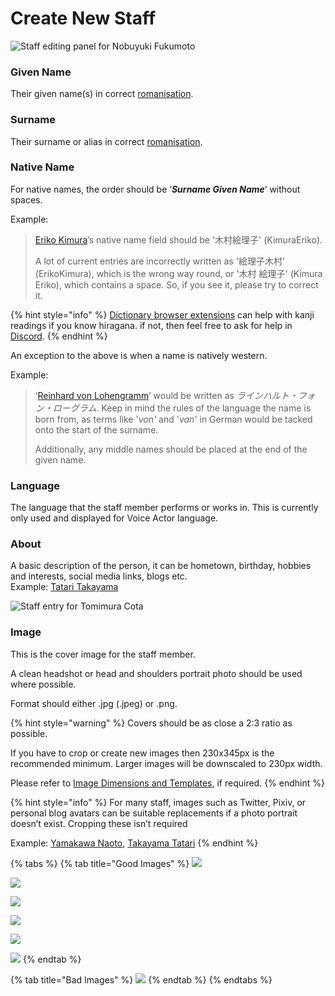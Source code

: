 # Create New Staff

![Staff editing panel for Nobuyuki Fukumoto](../../.gitbook/assets/staff_editor.png)

### Given Name

Their given name\(s\) in correct [romanisation](../../media-specification/romanisation.md).

### Surname

Their surname or alias in correct [romanisation](../../media-specification/romanisation.md).

### Native Name

For native names, the order should be ‘_**Surname Given Name**_’ without spaces.

Example: 

> [Eriko Kimura](https://anilist.co/staff/105138/Eriko-Kimura)’s native name field should be '木村絵理子' \(KimuraEriko\).
>
> A lot of current entries are incorrectly written as '絵理子木村' \(ErikoKimura\), which is the wrong way round, or '木村 絵理子' \(Kimura Eriko\), which contains a space. So, if you see it, please try to correct it.

{% hint style="info" %}
[Dictionary browser extensions](../../media-specification/sourcing/tools/rikaichan-and-rikaikun.md) can help with kanji readings if you know hiragana. if not, then feel free to ask for help in [Discord](http://discord.me/anilist).
{% endhint %}

An exception to the above is when a name is natively western.

Example:

> ‘[Reinhard von Lohengramm](https://anilist.co/character/3066/Reinhard-von-Lohengramm)’ would be written as _ラインハルト・フォン・ローグラム_. Keep in mind the rules of the language the name is born from, as terms like '_von'_ and '_van_' in German would be tacked onto the start of the surname.   
>   
> Additionally, any middle names should be placed at the end of the given name.

### Language

The language that the staff member performs or works in. This is currently only used and displayed for Voice Actor language.

### About

A basic description of the person, it can be hometown, birthday, hobbies and interests, social media links, blogs etc.  
Example: [Tatari Takayama](https://anilist.co/staff/128291/Tatari-Takayama)

![Staff entry for Tomimura Cota](../../.gitbook/assets/entry_staff.png)

### Image

This is the cover image for the staff member.   
  
A clean headshot or head and shoulders portrait photo should be used where possible.  
  
Format should either .jpg \(.jpeg\) or .png.

{% hint style="warning" %}
Covers should be as close a 2:3 ratio as possible.   
  
If you have to crop or create new images then 230x345px is the recommended minimum. Larger images will be downscaled to 230px width.  
  
Please refer to [Image Dimensions and Templates](../../media-specification/image-dimensions-and-template.md), if required.
{% endhint %}

{% hint style="info" %}
For many staff, images such as Twitter, Pixiv, or personal blog avatars can be suitable replacements if a photo portrait doesn’t exist. Cropping these isn’t required   
  
Example: [Yamakawa Naoto](https://anilist.co/staff/105479/Naoto-Yamakawa), [Takayama Tatari](https://anilist.co/staff/128291/Tatari-Takayama)
{% endhint %}

{% tabs %}
{% tab title="Good Images" %}
![](../../.gitbook/assets/staff_good_1.jpg)

![](../../.gitbook/assets/staff_good_2.jpg)

![](../../.gitbook/assets/staff_good_3.jpg)

![](../../.gitbook/assets/staff_good_4.png)

![](../../.gitbook/assets/staff_good_5.png)

![](../../.gitbook/assets/staff_good_6.png)
{% endtab %}

{% tab title="Bad Images" %}
![](../../.gitbook/assets/staff_bad_1.jpg)
{% endtab %}
{% endtabs %}



